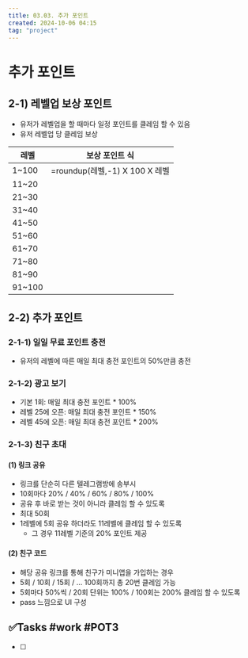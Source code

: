 ```yaml
---
title: 03.03. 추가 포인트
created: 2024-10-06 04:15
tag: "project"
---
```


# 추가 포인트

## 2-1) 레벨업 보상 포인트

- 유저가 레벨업을 할 때마다 일정 포인트를 클레임 할 수 있음
- 유저 레벨업 당 클레임 보상

| 레벨     | 보상 포인트 식                   |
| ------ | -------------------------- |
| 1~100  | =roundup(레벨,-1) X 100 X 레벨 |
| 11~20  |                            |
| 21~30  |                            |
| 31~40  |                            |
| 41~50  |                            |
| 51~60  |                            |
| 61~70  |                            |
| 71~80  |                            |
| 81~90  |                            |
| 91~100 |                            |

## 2-2) 추가 포인트

### 2-1-1) 일일 무료 포인트 충전

- 유저의 레벨에 따른 매일 최대 충전 포인트의 50%만큼 충전

### 2-1-2) 광고 보기

- 기본 1회: 매일 최대 충전 포인트 \* 100%
- 레벨 25에 오픈: 매일 최대 충전 포인트 \* 150%
- 레벨 45에 오픈: 매일 최대 충전 포인트 \* 200%

### 2-1-3) 친구 초대

#### (1) 링크 공유

- 링크를 단순히 다른 텔레그램방에 송부시
- 10회마다 20% / 40% / 60% / 80% / 100%
- 공유 후 바로 받는 것이 아니라 클레임 할 수 있도록
- 최대 50회
- 1레벨에 5회 공유 하더라도 11레벨에 클레임 할 수 있도록
  - 그 경우 11레벨 기준의 20% 포인트 제공

#### (2) 친구 코드

- 해당 공유 링크를 통해 친구가 미니앱을 가입하는 경우
- 5회 / 10회 / 15회 / … 100회까지 총 20번 클레임 가능
- 5회마다 50%씩 / 20회 단위는 100% / 100회는 200% 클레임 할 수 있도록
- pass 느낌으로 UI 구성

## ✅Tasks #work #POT3

- [ ]
